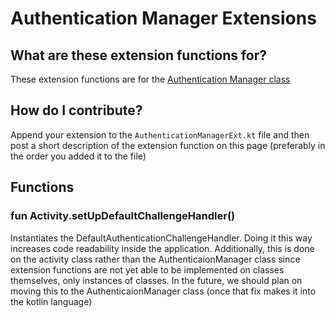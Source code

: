 # Authentication Manager Extensions
## What are these extension functions for?
These extension functions are for the [Authentication Manager class](https://developers.arcgis.com/android/latest/api-reference/reference/com/esri/arcgisruntime/security/AuthenticationManager.html)

## How do I contribute?
Append your extension to the `AuthenticationManagerExt.kt` file and then post a short description of the extension function on this page (preferably in the order you added it to the file)

## Functions

### fun Activity.setUpDefaultChallengeHandler()
Instantiates the DefaultAuthenticationChallengeHandler.  Doing it this way increases code readability inside the application.  Additionally, this is done on the activity class rather than the AuthenticaionManager class since extension functions are not yet able to be implemented on classes themselves, only instances of classes.  In the future, we should plan on moving this to the AuthenticaionManager class (once that fix makes it into the kotlin language)
